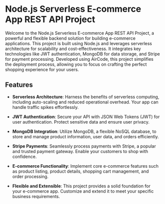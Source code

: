 # Node.js Serverless E-commerce App REST API Project

Welcome to the Node.js Serverless E-commerce App REST API Project, a powerful and flexible backend solution for building e-commerce applications. This project is built using Node.js and leverages serverless architecture for scalability and cost-effectiveness. It integrates key technologies like JWT authentication, MongoDB for data storage, and Stripe for payment processing. Developed using AirCode, this project simplifies the deployment process, allowing you to focus on crafting the perfect shopping experience for your users.

## Features

- **Serverless Architecture**: Harness the benefits of serverless computing, including auto-scaling and reduced operational overhead. Your app can handle traffic spikes effortlessly.

- **JWT Authentication**: Secure your API with JSON Web Tokens (JWT) for user authentication. Protect sensitive data and ensure user privacy.

- **MongoDB Integration**: Utilize MongoDB, a flexible NoSQL database, to store and manage product information, user data, and orders efficiently.

- **Stripe Payments**: Seamlessly process payments with Stripe, a popular and trusted payment gateway. Enable your customers to shop with confidence.

- **E-commerce Functionality**: Implement core e-commerce features such as product listing, product details, shopping cart management, and order processing.

- **Flexible and Extensible**: This project provides a solid foundation for your e-commerce app. Customize and extend it to meet your specific business requirements.

